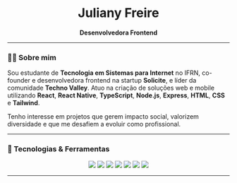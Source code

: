 <h1 align="center">Juliany Freire</h1>

<p align="center">
  <strong>Desenvolvedora Frontend</strong>
</p>

---

### 👩‍💻 Sobre mim

Sou estudante de **Tecnologia em Sistemas para Internet** no IFRN, co-founder e desenvolvedora frontend na startup **Solicite**, e líder da comunidade **Techno Valley**. Atuo na criação de soluções web e mobile utilizando **React**, **React Native**, **TypeScript**, **Node.js**, **Express**, **HTML**, **CSS** e **Tailwind**.

Tenho interesse em projetos que gerem impacto social, valorizem diversidade e que me desafiem a evoluir como profissional.

---

### 🚀 Tecnologias & Ferramentas

<p align="center">
  <img src="https://img.shields.io/badge/-React-61DAFB?style=for-the-badge&logo=react&logoColor=000" />
  <img src="https://img.shields.io/badge/-React%20Native-61DAFB?style=for-the-badge&logo=react&logoColor=000" />
  <img src="https://img.shields.io/badge/-Node.js-339933?style=for-the-badge&logo=nodedotjs&logoColor=white" />
  <img src="https://img.shields.io/badge/-TypeScript-3178C6?style=for-the-badge&logo=typescript&logoColor=white" />
  <img src="https://img.shields.io/badge/-HTML5-E34F26?style=for-the-badge&logo=html5&logoColor=white" />
  <img src="https://img.shields.io/badge/-CSS3-1572B6?style=for-the-badge&logo=css3&logoColor=white" />
  <img src="https://img.shields.io/badge/-Tailwind-38B2AC?style=for-the-badge&logo=tailwind-css&logoColor=white" />
</p>

---
